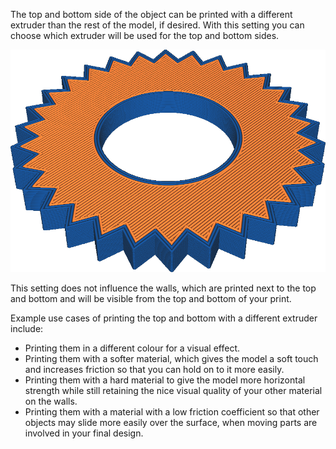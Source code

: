 The top and bottom side of the object can be printed with a different extruder than the rest of the model, if desired. With this setting you can choose which extruder will be used for the top and bottom sides.

![The top and bottom of this object are printed in red](../images/top_bottom_extruder_nr.png)

This setting does not influence the walls, which are printed next to the top and bottom and will be visible from the top and bottom of your print.

Example use cases of printing the top and bottom with a different extruder include:
* Printing them in a different colour for a visual effect.
* Printing them with a softer material, which gives the model a soft touch and increases friction so that you can hold on to it more easily.
* Printing them with a hard material to give the model more horizontal strength while still retaining the nice visual quality of your other material on the walls.
* Printing them with a material with a low friction coefficient so that other objects may slide more easily over the surface, when moving parts are involved in your final design.